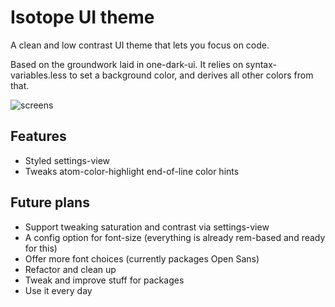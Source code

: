 # Isotope UI theme

A clean and low contrast UI theme that lets you focus on code.

Based on the groundwork laid in one-dark-ui. It relies on syntax-variables.less to set a background color, and derives all other colors from that.

![screens](https://github.com/braver/isotope-ui/raw/master/resources/images/screens.gif)

## Features

- Styled settings-view
- Tweaks atom-color-highlight end-of-line color hints

## Future plans

- Support tweaking saturation and contrast via settings-view
- A config option for font-size (everything is already rem-based and ready for this)
- Offer more font choices (currently packages Open Sans)
- Refactor and clean up
- Tweak and improve stuff for packages
- Use it every day
